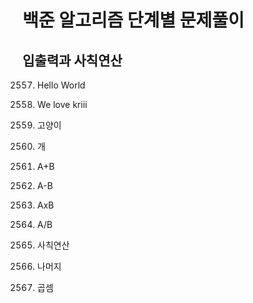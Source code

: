 # 백준 알고리즘 단계별 문제풀이

## 입출력과 사칙연산

2557. Hello World

10718. We love kriii

10171. 고양이

10172. 개

1000. A+B

1001. A-B

10998. AxB

1008. A/B

10869. 사칙연산

10430. 나머지

2588. 곱셈